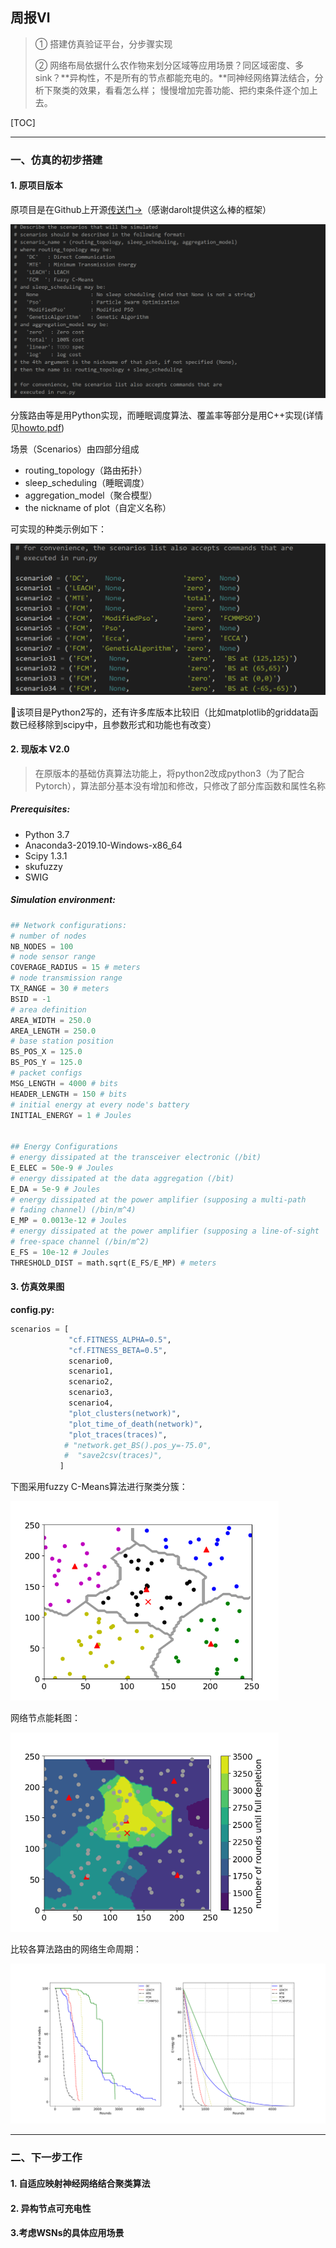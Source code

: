 ## 周报Ⅵ



> ① 搭建仿真验证平台，分步骤实现
>
> ② 网络布局依据什么农作物来划分区域等应用场景？同区域密度、多sink？**异构性，不是所有的节点都能充电的。**同神经网络算法结合，分析下聚类的效果，看看怎么样； 慢慢增加完善功能、把约束条件逐个加上去。



[TOC]



---



### 一、仿真的初步搭建



#### 1. 原项目版本

原项目是在Github上开源[传送门->]( https://github.com/darolt/wsn )（感谢darolt提供这么棒的框架）

![report-6-1](.\pic\report-6-1.png)

分簇路由等是用Python实现，而睡眠调度算法、覆盖率等部分是用C++实现(详情见[howto.pdf]( https://github.com/HenryChen1/wsn/blob/master/howto.pdf ))

场景（Scenarios）由四部分组成

- routing_topology（路由拓扑）
- sleep_scheduling（睡眠调度）
- aggregation_model（聚合模型）
- the nickname of  plot（自定义名称）

可实现的种类示例如下：

![report-6-2](.\pic\report-6-2.png)



🚩该项目是Python2写的，还有许多库版本比较旧（比如matplotlib的griddata函数已经移除到scipy中，且参数形式和功能也有改变）



#### 2. 现版本 V2.0

> 在原版本的基础仿真算法功能上，将python2改成python3（为了配合Pytorch），算法部分基本没有增加和修改，只修改了部分库函数和属性名称



##### Prerequisites:

- Python 3.7
- Anaconda3-2019.10-Windows-x86_64 
- Scipy 1.3.1
- skufuzzy
- SWIG



##### Simulation environment:

```python
## Network configurations:
# number of nodes
NB_NODES = 100
# node sensor range
COVERAGE_RADIUS = 15 # meters 
# node transmission range
TX_RANGE = 30 # meters
BSID = -1
# area definition
AREA_WIDTH = 250.0
AREA_LENGTH = 250.0
# base station position
BS_POS_X = 125.0
BS_POS_Y = 125.0
# packet configs
MSG_LENGTH = 4000 # bits
HEADER_LENGTH = 150 # bits
# initial energy at every node's battery
INITIAL_ENERGY = 1 # Joules


## Energy Configurations
# energy dissipated at the transceiver electronic (/bit)
E_ELEC = 50e-9 # Joules
# energy dissipated at the data aggregation (/bit)
E_DA = 5e-9 # Joules
# energy dissipated at the power amplifier (supposing a multi-path
# fading channel) (/bin/m^4)
E_MP = 0.0013e-12 # Joules
# energy dissipated at the power amplifier (supposing a line-of-sight
# free-space channel (/bin/m^2)
E_FS = 10e-12 # Joules
THRESHOLD_DIST = math.sqrt(E_FS/E_MP) # meters
```



#### 3. 仿真效果图

**config.py:**

```python
scenarios = [
             "cf.FITNESS_ALPHA=0.5",
             "cf.FITNESS_BETA=0.5",
             scenario0,
             scenario1,
             scenario2,
             scenario3,
             scenario4,
             "plot_clusters(network)",
             "plot_time_of_death(network)",
             "plot_traces(traces)",
            # "network.get_BS().pos_y=-75.0",
            #  "save2csv(traces)",
           ]
```

下图采用fuzzy C-Means算法进行聚类分簇：

<img src=".\pic\report-6-3.png" alt="FCM_1" style="zoom:67%;" />

网络节点能耗图：

<img src=".\pic\report-6-4.png" alt="FCM_2" style="zoom:67%;" />



比较各算法路由的网络生命周期：

<img src=".\pic\report-6-5.png" alt="3" style="zoom:67%;" />



---



### 二、下一步工作

#### 1. 自适应映射神经网络结合聚类算法



#### 2. 异构节点可充电性



#### 3.考虑WSNs的具体应用场景